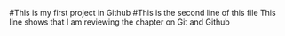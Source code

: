 #This is my first project in Github 
#This is the second line of this file
This line shows that I am reviewing the chapter on Git and Github